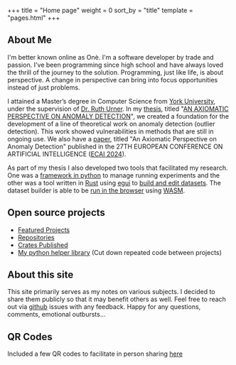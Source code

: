 +++
title = "Home page"
weight = 0
sort_by = "title"
template = "pages.html"
+++

## About Me

I'm better known online as Onè.
I'm a software developer by trade and passion.
I've been programming since high school and have always loved the thrill of the journey to the solution.
Programming, just like life, is about perspective.
A change in perspective can bring into focus opportunities instead of just problems.

I attained a Master’s degree in Computer Science from [York University](https://www.yorku.ca/), under the supervision of [Dr. Ruth Urner](https://www.eecs.yorku.ca/~uruth/).
In my [thesis](https://hdl.handle.net/10315/42476), titled "[AN AXIOMATIC PERSPECTIVE ON ANOMALY DETECTION](https://yorkspace.library.yorku.ca/items/1aed06b7-415c-430c-82b0-c498fd07c488)", we created a foundation for the development of a line of theoretical work on anomaly detection (outlier detection).
This work showed vulnerabilities in methods that are still in ongoing use.
We also have a [paper](https://doi.org/10.3233/FAIA240853), titled "An Axiomatic Perspective on Anomaly Detection" published in the 27TH EUROPEAN CONFERENCE ON ARTIFICIAL INTELLIGENCE ([ECAI 2024](https://doi.org/10.3233/FAIA392)).

As part of my thesis I also developed two tools that facilitated my research.
One was a [framework in python](https://github.com/uruth-lab/experiment_framework) to manage running experiments and the other was a tool written in [Rust](https://www.rust-lang.org/) using [egui](https://github.com/emilk/egui) to [build and edit datasets](https://github.com/uruth-lab/dbv/).
The dataset builder is able to be [run in the browser](https://uruth-lab.github.io/dbv/) using [WASM](https://webassembly.org/).

## Open source projects

- [Featured Projects](@/misc/projects.md)
- [Repositories](https://github.com/c-git?tab=repositories&q=&type=source&language=&sort=)
- [Crates Published](https://crates.io/users/c-git?sort=downloads)
- [My python helper library](https://pypi.org/project/opylib/) (Cut down repeated code between projects)

## About this site

This site primarily serves as my notes on various subjects.
I decided to share them publicly so that it may benefit others as well.
Feel free to reach out via [github](https://github.com/c-git/c-git.github.io/) issues with any feedback.
Happy for any questions, comments, emotional outbursts...

## QR Codes

<!-- Decided not to include the actual QR Codes here because I haven't implemented relative link checking yet and found it too error prone.

NB: Images always seem to use relative links based on my brief testing -->

Included a few QR codes to facilitate in person sharing [here](@/misc/qr_codes/index.md)
